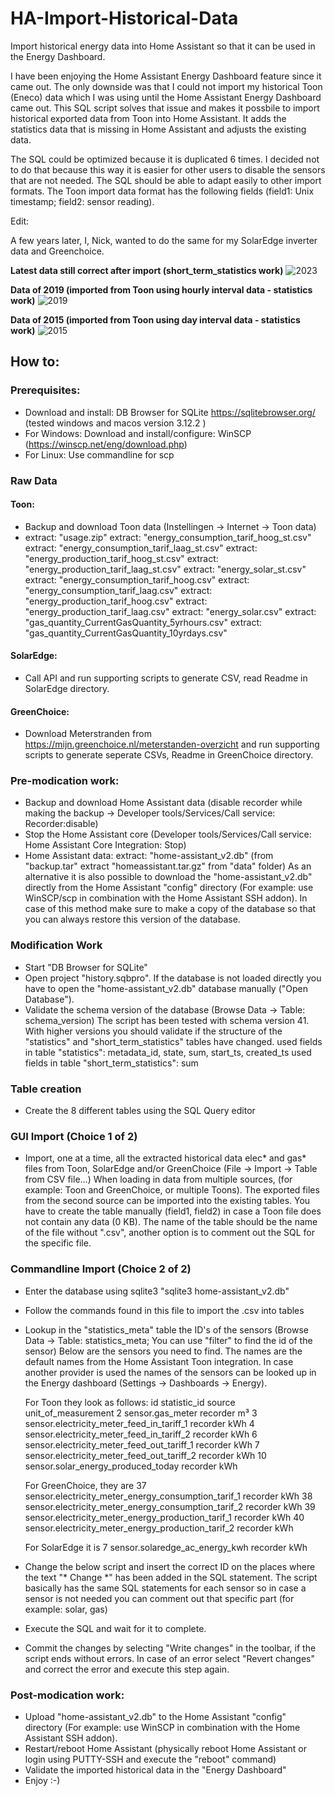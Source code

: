 #  HA-Import-Historical-Data
Import historical energy data into Home Assistant so that it can be used in the Energy Dashboard.

I have been enjoying the Home Assistant Energy Dashboard feature since it came out. The only downside was that I could not import my historical Toon (Eneco) data which I was using until the Home Assistant Energy Dashboard came out. This SQL script solves that issue and makes it possbile to import historical exported data from Toon into Home Assistant. It adds the statistics data that is missing in Home Assistant and adjusts the existing data.

The SQL could be optimized because it is duplicated 6 times. I decided not to do that because this way it is easier for other users to disable the sensors that are not needed. The SQL should be able to adapt easily to other import formats. The Toon import data format has the following fields (field1: Unix timestamp; field2: sensor reading). 

Edit:

A few years later, I, Nick, wanted to do the same for my SolarEdge inverter data and Greenchoice.

**Latest data still correct after import (short_term_statistics work)**
![2023](https://user-images.githubusercontent.com/10108665/230038379-8d20d264-c49e-4c98-b1f6-241942306886.JPG)

**Data of 2019 (imported from Toon using hourly interval data - statistics work)**
![2019](https://user-images.githubusercontent.com/10108665/230038399-61886f6c-ba39-4343-8b96-0fb779b39ba2.JPG)

**Data of 2015 (imported from Toon using day interval data - statistics work)**
![2015](https://user-images.githubusercontent.com/10108665/230038421-3833847a-79a4-40a2-8937-2b5f2ae3f3cc.JPG)


## How to:

### Prerequisites:
- Download and install: DB Browser for SQLite https://sqlitebrowser.org/ (tested windows and macos version 3.12.2 )
- For Windows: Download and install/configure: WinSCP (https://winscp.net/eng/download.php)
- For Linux: Use commandline for scp

### Raw Data
#### Toon:
- Backup and download Toon data  (Instellingen -> Internet -> Toon data)
-	extract: "usage.zip"
  extract: "energy_consumption_tarif_hoog_st.csv"
  extract: "energy_consumption_tarif_laag_st.csv"
	extract: "energy_production_tarif_hoog_st.csv"
	extract: "energy_production_tarif_laag_st.csv"
	extract: "energy_solar_st.csv"
	extract: "energy_consumption_tarif_hoog.csv"
	extract: "energy_consumption_tarif_laag.csv"
	extract: "energy_production_tarif_hoog.csv"
	extract: "energy_production_tarif_laag.csv"
	extract: "energy_solar.csv"
	extract: "gas_quantity_CurrentGasQuantity_5yrhours.csv"
	extract: "gas_quantity_CurrentGasQuantity_10yrdays.csv"

#### SolarEdge:
- Call API and run supporting scripts to generate CSV, read Readme in SolarEdge directory.

#### GreenChoice:
- Download Meterstranden from https://mijn.greenchoice.nl/meterstanden-overzicht and run supporting scripts to generate seperate CSVs, Readme in GreenChoice directory.

### Pre-modication work:

- Backup and download Home Assistant data (disable recorder while making the backup -> Developer tools/Services/Call service: Recorder:disable)
- Stop the Home Assistant core (Developer tools/Services/Call service: Home Assistant Core Integration: Stop)
- Home Assistant data: 
	extract: "home-assistant_v2.db" (from "backup.tar" extract "homeassistant.tar.gz" from "data" folder)
	As an alternative it is also possible to download the "home-assistant_v2.db" directly from the Home Assistant "config" directory (For example: use WinSCP/scp in combination with the Home Assistant SSH addon).
	In case of this method make sure to make a copy of the database so that you can always restore this version of the database.

### Modification Work
- Start "DB Browser for SQLite"
- Open project "history.sqbpro". If the database is not loaded directly you have to open the "home-assistant_v2.db" database manually ("Open Database").
- Validate the schema version of the database (Browse Data -> Table: schema_version)
  The script has been tested with schema version 41. With higher versions you should validate if the structure of the "statistics" and "short_term_statistics" tables have changed.
  used fields in table "statistics": metadata_id, state, sum, start_ts, created_ts
  used fields in table "short_term_statistics": sum 

### Table creation
- Create the 8 different tables using the SQL Query editor

### GUI Import (Choice 1 of 2)
- Import, one at a time, all the extracted historical data elec* and gas* files from Toon, SolarEdge and/or GreenChoice  (File -> Import -> Table from CSV file...)
  When loading in data from multiple sources, (for example: Toon and GreenChoice, or multiple Toons). The exported files from the second source can be imported into the existing tables.
  You have to create the table manually (field1, field2) in case a Toon file does not contain any data (0 KB). The name of the table should be the name of the file without ".csv",
  another option is to comment out the SQL for the specific file.

### Commandline Import (Choice 2 of 2)
- Enter the database using sqlite3 "sqlite3 home-assistant_v2.db"
- Follow the commands found in this file to import the .csv into tables

- Lookup in the "statistics_meta" table the ID's of the sensors (Browse Data -> Table: statistics_meta; You can use "filter" to find the id of the sensor)
  Below are the sensors you need to find. The names are the default names from the Home Assistant Toon integration. In case another provider is used the names of the sensors can be looked
  up in the Energy dashboard (Settings -> Dashboards -> Energy).

  For Toon they look as follows:
	id  statistic_id                                	source      unit_of_measurement
	2	sensor.gas_meter								recorder	m³
	3	sensor.electricity_meter_feed_in_tariff_1		recorder	kWh
	4	sensor.electricity_meter_feed_in_tariff_2		recorder	kWh
	6	sensor.electricity_meter_feed_out_tariff_1		recorder	kWh
	7	sensor.electricity_meter_feed_out_tariff_2		recorder	kWh
	10	sensor.solar_energy_produced_today				recorder	kWh

  For GreenChoice, they are
  37	sensor.electricity_meter_energy_consumption_tarif_1	recorder	kWh
  38	sensor.electricity_meter_energy_consumption_tarif_2	recorder	kWh
  39	sensor.electricity_meter_energy_production_tarif_1	recorder	kWh
  40	sensor.electricity_meter_energy_production_tarif_2	recorder	kWh

  For SolarEdge it is
  7	sensor.solaredge_ac_energy_kwh	recorder	kWh

- Change the below script and insert the correct ID on the places where the text "* Change *" has been added in the SQL statement.
  The script basically has the same SQL statements for each sensor so in case a sensor is not needed you can comment out that specific part (for example: solar, gas)
- Execute the SQL and wait for it to complete.
- Commit the changes by selecting "Write changes" in the toolbar, if the script ends without errors. In case of an error select "Revert changes" and correct the error and execute this step again.

### Post-modication work: 
- Upload "home-assistant_v2.db" to the Home Assistant "config" directory (For example: use WinSCP in combination with the Home Assistant SSH addon). 
- Restart/reboot Home Assistant (physically reboot Home Assistant or login using PUTTY-SSH and execute the "reboot" command)
- Validate the imported historical data in the "Energy Dashboard"
- Enjoy :-)
